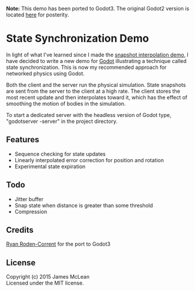 **Note:** This demo has been ported to Godot3. The original Godot2 version is located [here](https://github.com/empyreanx/godot-state-sync-demo/tree/godot2) for posterity.

# State Synchronization Demo

In light of what I've learned since I made the [snapshot interpolation demo](https://github.com/jrimclean/godot-snapshot-interpolation-demo), I have decided to write a new demo for [Godot](http://www.godotengine.org) illustrating a technique called state synchronization. This is now my recommended approach for networked physics using Godot.

Both the client and the server run the physical simulation. State snapshots are sent from the server to the client at a high rate. The client stores the most recent update and then interpolates toward it, which has the effect of smoothing the motion of bodies in the simulation.

To start a dedicated server with the headless version of Godot type, "godotserver -server" in the project directory.

## Features
* Sequence checking for state updates
* Linearly interpolated error correction for position and rotation
* Experimental state expiration

## Todo
* Jitter buffer
* Snap state when distance is greater than some threshold
* Compression

## Credits
[Ryan Roden-Corrent](https://github.com/rcorre) for the port to Godot3

## License
Copyright (c) 2015 James McLean  
Licensed under the MIT license.
